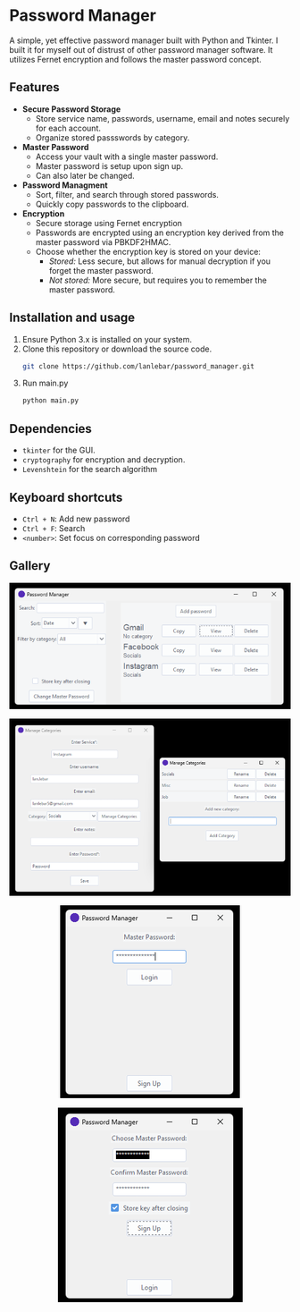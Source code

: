 # Password Manager

A simple, yet effective password manager built with Python and Tkinter. I built it for myself out of distrust of other password manager software. It utilizes Fernet encryption and follows the master password concept.

## Features
- **Secure Password Storage** 
    - Store service name, passwords, username, email and notes securely for each account.
    - Organize stored passswords by category. 
- **Master Password** 
    - Access your vault with a single master password.
    - Master password is setup upon sign up.
    - Can also later be changed.
- **Password Managment**<br>
    - Sort, filter, and search through stored passwords.
    - Quickly copy passwords to the clipboard.
- **Encryption**
    - Secure storage using Fernet encryption
    - Passwords are encrypted using an encryption key derived from the master password via PBKDF2HMAC.
    - Choose whether the encryption key is stored on your device:
        - *Stored:* Less secure, but allows for manual decryption if you forget the master password.
        - *Not stored:* More secure, but requires you to remember the master password.


## Installation and usage
1. Ensure Python 3.x is installed on your system.
2. Clone this repository or download the source code.
   ```sh
   git clone https://github.com/lanlebar/password_manager.git
   ```
3. Run main.py
   ```sh
   python main.py
   ```
## Dependencies
- `tkinter` for the GUI.
- `cryptography` for encryption and decryption.
- `Levenshtein` for the search algorithm


## Keyboard shortcuts
   - `Ctrl + N`: Add new password
   - `Ctrl + F`: Search
   - `<number>`: Set focus on corresponding password

## Gallery
<p align="center">
  <img src="images/app.png" alt="App screen">
</p>
<p align="center">
  <img src="images/manage.png" alt="App screen">
</p>
<p align="center">
  <img src="images/login.png" alt="Login screen">
</p>
<p align="center">
  <img src="images/signup.png" alt="Sign up screen">
</p>
